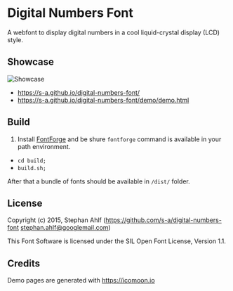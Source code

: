 # Digital Numbers Font

A webfont to display digital numbers in a cool liquid-crystal display (LCD) style. 

## Showcase

![Showcase](/showcase.png?raw=true "Showcase")  

* https://s-a.github.io/digital-numbers-font/  
* https://s-a.github.io/digital-numbers-font/demo/demo.html  

## Build 

 1. Install [FontForge](http://fontforge.org) and be shure `fontforge` command is available in your path environment.
 - `cd build;`
 - `build.sh;`

After that a bundle of fonts should be available in `/dist/` folder.

## License

Copyright (c) 2015, Stephan Ahlf (https://github.com/s-a/digital-numbers-font stephan.ahlf@googlemail.com)

This Font Software is licensed under the SIL Open Font License, Version 1.1.

## Credits

Demo pages are generated with https://icomoon.io
